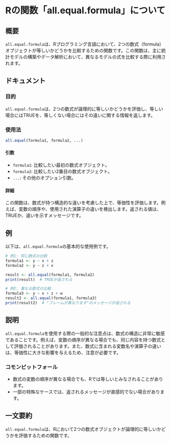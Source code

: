 <!--
Meta Description: # Rの関数「all.equal.formula」について ## 概要 `all.equal.formula`は、Rプログラミング言語において、2つの数式（formula）オブジェクトが等しいかどうかを比較するための関数です。この関数は、主に統計モデルの構築やデータ解析において、異なるモデルの式を比...
Meta Keywords: all, equal, formula, formula1, formula2
-->

# Rの関数「all.equal.formula」について

## 概要
`all.equal.formula`は、Rプログラミング言語において、2つの数式（formula）オブジェクトが等しいかどうかを比較するための関数です。この関数は、主に統計モデルの構築やデータ解析において、異なるモデルの式を比較する際に利用されます。

## ドキュメント
### 目的
`all.equal.formula`は、2つの数式が論理的に等しいかどうかを評価し、等しい場合にはTRUEを、等しくない場合にはその違いに関する情報を返します。

### 使用法
```R
all.equal(formula1, formula2, ...)
```

#### 引数
- `formula1`: 比較したい最初の数式オブジェクト。
- `formula2`: 比較したい2番目の数式オブジェクト。
- `...`: その他のオプション引数。

#### 詳細
この関数は、数式が持つ構造的な違いを考慮した上で、等価性を評価します。例えば、変数の順序や、使用された演算子の違いを検出します。返される値は、TRUEか、違いを示すメッセージです。

## 例
以下は、`all.equal.formula`の基本的な使用例です。

```R
# 例1: 同じ数式の比較
formula1 <- y ~ x + z
formula2 <- y ~ z + x

result <- all.equal(formula1, formula2)
print(result)  # TRUEが返される

# 例2: 異なる数式の比較
formula3 <- y ~ x + z + w
result2 <- all.equal(formula1, formula3)
print(result2)  # "フレームが異なります"のメッセージが返される
```

## 説明
`all.equal.formula`を使用する際の一般的な注意点は、数式の構造に非常に敏感であることです。例えば、変数の順序が異なる場合でも、同じ内容を持つ数式として評価されることがあります。また、数式に含まれる変数名や演算子の違いは、等価性に大きな影響を与えるため、注意が必要です。

### コモンピットフォール
- 数式の変数の順序が異なる場合でも、Rでは等しいとみなされることがあります。
- 一部の特殊なケースでは、返されるメッセージが直感的でない場合があります。

## 一文要約
`all.equal.formula`は、Rにおいて2つの数式オブジェクトが論理的に等しいかどうかを評価するための関数です。